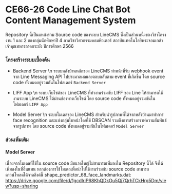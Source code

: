 # CE66-26 Code Line Chat Bot Content Management System
Repository นี้เป็นแหล่งรวม Source code ของระบบ LineCMS ซึ่งเป็นส่วนหนึ่งของวิชาโครงงาน 1 และ 2 ของกลุ่มนักศึกษาปี 4 ภาควิชาวิศวกรรมคอมพิวเตอร์ สถาบันเทคโนโลยีพระจอมเกล้าเจ้าคุณทหารลาดกระบัง ปีการศึกษา 2566  

### โครงสร้างระบบเบื้องต้น
- Backend Server \n
ระบบหลังบ้านหลักของ LineCMS ทำหน้าที่รับ webhook event จาก Line Messaging API ไปประมวลผลและตอบกลับตาม event ที่เกิดขึ้น โดย source code ทั้งหมดอยู่รวมกันในโฟลเดอร์ `Backend Server`

- LIFF App \n
ระบบเว็บไซต์ของ LineCMS ที่ทำงานร่วมกับ LIFF ของ Line ให้สามารถใช้งานระบบ LineCMS ได้ผ่านช่องทางเว็บไซต์ โดย source code ทั้งหมดอยู่รวมกันในโฟลเดอร์ `LIFF App`

- Model Server \n
ระบบโมเดลของ LineCMS สำหรับนำรูปภาพที่ได้จากหลังบ้านมาทำการ face recognition และแบ่งกลุ่มใบหน้าโดยใช้ DBSCAN รวมถึงการสร้างกราฟความสัมพันธ์จากรูปภาพ โดย source code ทั้งหมดอยู่รวมกันในโฟลเดอร์ `Model Server`

### ส่วนเพิ่มเติม
#### Model Server
เนื่องจากโมเดลที่ใช้ใน source code มีขนาดใหญ่ไม่สามารถเพิ่มลงใน Repository นี้ได้ จึงได้เพิ่มลงในที่อื่นแทน หากต้องการใช้โมเดลเพื่อนำไปใช้งานร่วมกับ source code สามารถดาวน์โหลดได้จาดลิงค์นี้
shape_predictor_68_face_landmarks.dat: https://drive.google.com/file/d/1gcdIriP68KhQDkOu5Qj7QrhTCkHrg5Dm/view?usp=sharing
